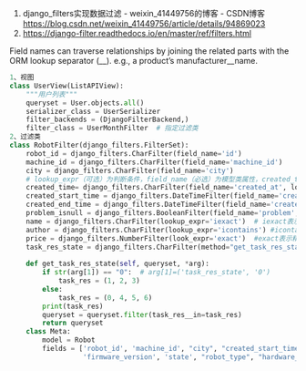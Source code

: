 1. django_filters实现数据过滤 - weixin_41449756的博客 - CSDN博客 https://blog.csdn.net/weixin_41449756/article/details/94869023
2. https://django-filter.readthedocs.io/en/master/ref/filters.html

Field names can traverse relationships by joining the related parts with the ORM lookup separator (__). e.g., a product’s manufacturer__name.

```py
1、视图
class UserView(ListAPIView):
    """用户列表"""
    queryset = User.objects.all()
    serializer_class = UserSerializer
    filter_backends = (DjangoFilterBackend,)
    filter_class = UserMonthFilter  # 指定过滤类
2、过滤类
class RobotFilter(django_filters.FilterSet):
    robot_id = django_filters.CharFilter(field_name='id')
    machine_id = django_filters.CharFilter(field_name='machine_id')
    city = django_filters.CharFilter(field_name='city')
    # lookup_expr（可选）为判断条件，field_name（必选）为模型类属性，created_time查询字符串
    created_time= django_filters.CharFilter(field_name='created_at', lookup_expr='startswith')
    created_start_time = django_filters.DateTimeFilter(field_name='created_at', lookup_expr='gt')
    created_end_time = django_filters.DateTimeFilter(field_name='created_at', lookup_expr='lt')
    problem_isnull = django_filters.BooleanFilter(field_name='problem', lookup_expr='isnull')
    name = django_filters.CharFilter(lookup_expr='iexact')  # iexact表示精确匹配, 并且忽略大小写
    author = django_filters.CharFilter(lookup_expr='icontains') #icontains表示模糊查询（包含），并且忽略大小写
    price = django_filters.NumberFilter(look_expr='exact')  #exact表示精确匹配
    task_res_state = django_filters.CharFilter(method="get_task_res_state")
    
    def get_task_res_state(self, queryset, *arg):
        if str(arg[1]) == "0":  # arg[1]=('task_res_state', '0')
            task_res = (1, 2, 3)
        else:
            task_res = (0, 4, 5, 6)
        print(task_res)
        queryset = queryset.filter(task_res__in=task_res)
        return queryset
    class Meta:
        model = Robot
        fields = ['robot_id', 'machine_id', "city", "created_start_time", "created_end_time", 'created_time',
                  'firmware_version', 'state', "robot_type", "hardware_version", "exist_map", 'task_res_state']
 
```